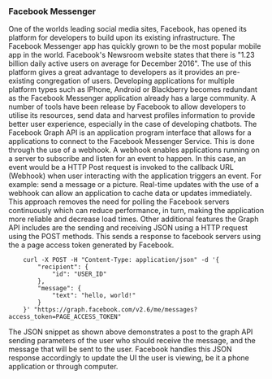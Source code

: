 ### Facebook Messenger

One of the worlds leading social media sites, Facebook, has opened its platform for developers to build upon its existing infrastructure. The Facebook Messenger app has quickly grown to be the most popular mobile app in the world. Facebook's Newsroom website states that there is "1.23 billion daily active users on average for December 2016". The use of this platform gives a great advantage to developers as it provides an pre-existing congregation of users. Developing applications for multiple platform types such as IPhone, Android or Blackberry becomes redundant as the Facebook Messenger application already has a large community. A number of tools have been release by Facebook to allow developers to utilise its resources, send data and harvest profiles information to provide better user experience, especially in the case of developing chatbots. The Facebook Graph API is an application program interface that allows for a applications to connect to the Facebook Messenger Service. This is done through the use of a webhook. A webhook enables applications running on a server to subscribe and listen for an event to happen. In this case, an event would be a HTTP Post request is invoked to the callback URL (Webhook) when user interacting with the application triggers an event. For example: send a message or a picture. Real-time updates with the use of a webhook can allow an application to cache data or updates immediately. This approach removes the need for polling the Facebook servers continuously which can reduce performance, in turn, making the application more reliable and decrease load times. Other additional features the Graph API includes are the sending and receiving JSON using a HTTP request using the POST methods. This sends a response to facebook servers using the a page access token generated by Facebook. 

```
    curl -X POST -H "Content-Type: application/json" -d '{
        "recipient": {
            "id": "USER_ID"
        },
        "message": {
            "text": "hello, world!"
        }
    }' "https://graph.facebook.com/v2.6/me/messages?access_token=PAGE_ACCESS_TOKEN"
```

The JSON snippet as shown above demonstrates a post to the graph API sending parameters of the user who should receive the message, and the message that will be sent to the user. Facebook handles this JSON response accordingly to update the UI the user is viewing, be it a phone application or through computer.
